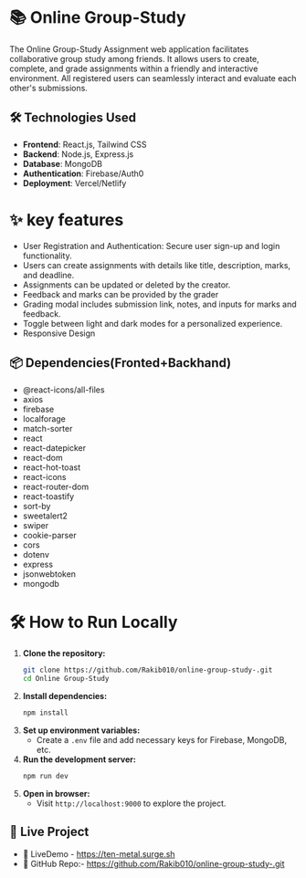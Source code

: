 # 📚 Online Group-Study

The Online Group-Study Assignment web application facilitates collaborative group study among friends. It allows users to create, complete, and grade assignments within a friendly and interactive environment. All registered users can seamlessly interact and evaluate each other's submissions.

## 🛠️ Technologies Used

- **Frontend**: React.js, Tailwind CSS
- **Backend**: Node.js, Express.js
- **Database**: MongoDB
- **Authentication**: Firebase/Auth0
- **Deployment**: Vercel/Netlify

# ✨ key features

- User Registration and Authentication: Secure user sign-up and login functionality.
- Users can create assignments with details like title, description, marks, and deadline.
- Assignments can be updated or deleted by the creator.
- Feedback and marks can be provided by the grader
- Grading modal includes submission link, notes, and inputs for marks and feedback.
- Toggle between light and dark modes for a personalized experience.
- Responsive Design

## 📦 Dependencies(Fronted+Backhand)

- @react-icons/all-files
- axios
- firebase
- localforage
- match-sorter
- react
- react-datepicker
- react-dom
- react-hot-toast
- react-icons
- react-router-dom
- react-toastify
- sort-by
- sweetalert2
- swiper
- cookie-parser
- cors
- dotenv
- express
- jsonwebtoken
- mongodb

# 🛠 How to Run Locally

1. **Clone the repository:**
   ```sh
   git clone https://github.com/Rakib010/online-group-study-.git
   cd Online Group-Study
   ```
2. **Install dependencies:**
   ```sh
   npm install
   ```
3. **Set up environment variables:**
   - Create a `.env` file and add necessary keys for Firebase, MongoDB, etc.
4. **Run the development server:**
   ```sh
   npm run dev
   ```
5. **Open in browser:**
   - Visit `http://localhost:9000` to explore the project.

## 🚀 Live Project

- 🔗 LiveDemo - https://ten-metal.surge.sh
- 📂 GitHub Repo:- https://github.com/Rakib010/online-group-study-.git
